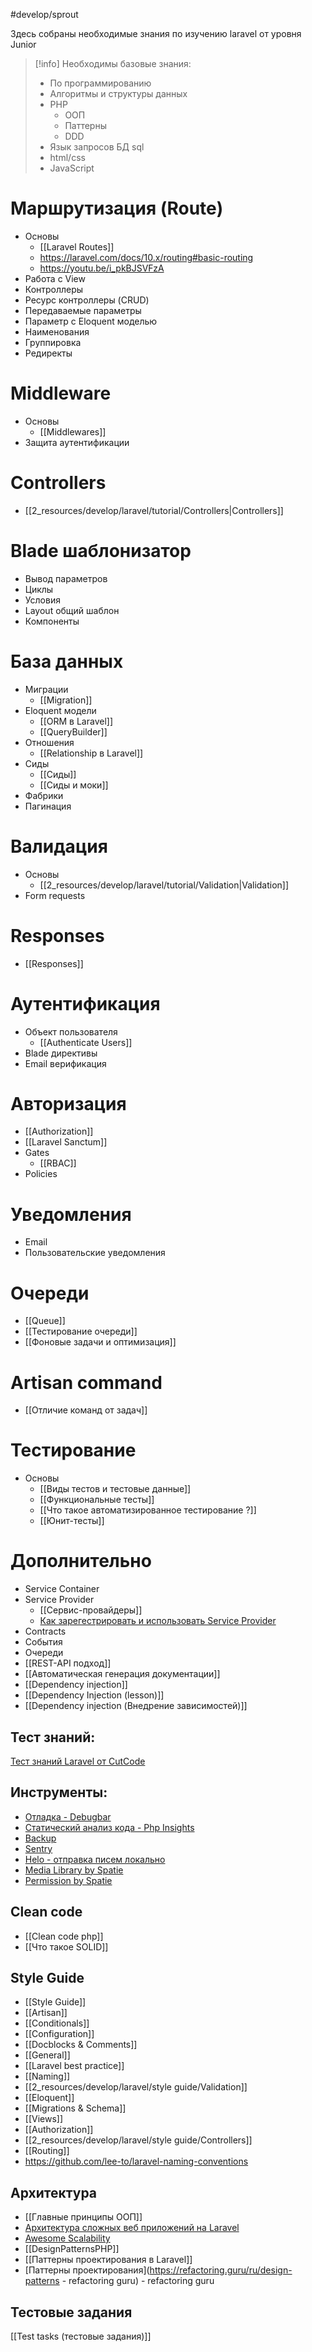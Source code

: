 #develop/sprout  

Здесь собраны необходимые знания по изучению laravel от уровня Junior

>[!info] 
>Необходимы базовые знания:
>- По программированию
>- Алгоритмы и структуры данных
>- PHP
>	- ООП
>	- Паттерны
>	- DDD
>- Язык запросов БД sql
>- html/css
>- JavaScript 

# Маршрутизация (Route)
- Основы
	- [[Laravel Routes]]
	- https://laravel.com/docs/10.x/routing#basic-routing
	- https://youtu.be/i_pkBJSVFzA
- Работа с View
- Контроллеры
- Ресурс контроллеры (CRUD)
- Передаваемые параметры
- Параметр с Eloquent моделью
- Наименования
- Группировка
- Редиректы

# Middleware
- Основы
	- [[Middlewares]]
- Защита аутентификации

# Controllers
- [[2_resources/develop/laravel/tutorial/Controllers|Controllers]]

# Blade шаблонизатор
- Вывод параметров
- Циклы
- Условия
- Layout общий шаблон
- Компоненты

# База данных
- Миграции
	- [[Migration]]
- Eloquent модели
	- [[ORM в Laravel]]
	- [[QueryBuilder]]
- Отношения
	- [[Relationship в Laravel]]
- Сиды
	- [[Сиды]]
	- [[Сиды и моки]]
- Фабрики
- Пагинация

# Валидация
- Основы
	- [[2_resources/develop/laravel/tutorial/Validation|Validation]]
- Form requests

# Responses
- [[Responses]]

# Аутентификация
- Объект пользователя
	- [[Authenticate Users]]
- Blade директивы
- Email верификация

# Авторизация
- [[Authorization]]
- [[Laravel Sanctum]]
- Gates
	- [[RBAC]]
- Policies

# Уведомления
- Email
- Пользовательские уведомления

# Очереди
- [[Queue]]
- [[Тестирование очереди]]
- [[Фоновые задачи и оптимизация]]

# Artisan command
- [[Отличие команд от задач]]

# Тестирование
- Основы
	- [[Виды тестов и тестовые данные]]
	- [[Функциональные тесты]]
	- [[Что такое автоматизированное тестирование ?]]
	- [[Юнит-тесты]]
# Дополнительно
- Service Container
- Service Provider
	- [[Сервис-провайдеры]]
	- [Как зарегестрировать и использовать Service Provider](https://code.tutsplus.com/ru/tutorials/how-to-register-use-laravel-service-providers--cms-28966)
- Contracts
- События
- Очереди
- [[REST-API подход]]
- [[Автоматическая генерация документации]] 
- [[Dependency injection]]
- [[Dependency Injection (lesson)]]
- [[Dependency injection (Внедрение зависимостей)]]

## Тест знаний:

[Тест знаний Laravel от CutCode](https://github.com/lee-to/laravel-check-your-skill-test)

## Инструменты:
- [Отладка - Debugbar](https://github.com/barryvdh/laravel-debugbar)
- [Статический анализ кода - Php Insights](https://github.com/nunomaduro/phpinsights)
- [Backup](https://github.com/spatie/laravel-backup)
- [Sentry](https://github.com/getsentry/sentry-laravel)
- [Helo - отправка писем локально](https://usehelo.com/)
- [Media Library by Spatie](https://spatie.be/docs/laravel-medialibrary/v9/introduction)
- [Permission by Spatie](https://spatie.be/docs/laravel-permission/v5/introduction)

## Clean code
- [[Clean code php]]
- [[Что такое SOLID]]

## Style Guide
- [[Style Guide]]
- [[Artisan]]
- [[Conditionals]]
- [[Configuration]]
- [[Docblocks & Comments]]
- [[General]]
- [[Laravel best practice]]
- [[Naming]]
- [[2_resources/develop/laravel/style guide/Validation]]
- [[Eloquent]]
- [[Migrations & Schema]]
- [[Views]]
- [[Authorization]]
- [[2_resources/develop/laravel/style guide/Controllers]]
- [[Routing]]
- https://github.com/lee-to/laravel-naming-conventions

## Архитектура
- [[Главные принципы ООП]]
- [Архитектура сложных веб приложений на Laravel](https://github.com/adelf/acwa_book_ru)
- [Awesome Scalability](https://github.com/binhnguyennus/awesome-scalability#scalability)
- [[DesignPatternsPHP]]
- [[Паттерны проектирования в Laravel]]
- [Паттерны проектирования](https://refactoring.guru/ru/design-patterns - refactoring guru) - refactoring guru

## Тестовые задания
[[Test tasks (тестовые задания)]]
